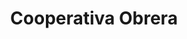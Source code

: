 ---
title: "Cooperativa Obrera"
url: /bahia-blanca/cooperativa-obrera-paraguay/
shop: Supermarkt
---